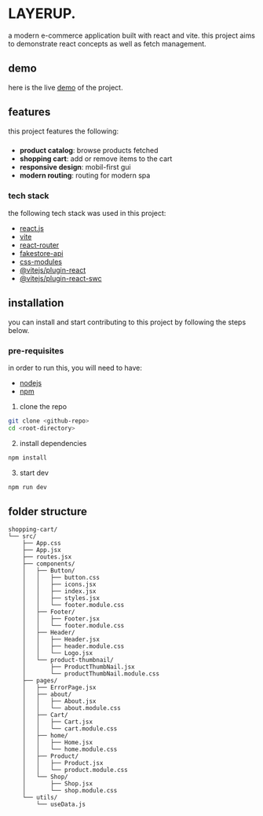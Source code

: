 # LAYERUP.

a modern e-commerce application built with react and vite. this project aims to demonstrate react concepts as well as fetch management.

## demo

here is the live [demo](https://furkanssarri-shopping-cart.netlify.app/) of the project.

## features

this project features the following:

###

- **product catalog**: browse products fetched
- **shopping cart**: add or remove items to the cart
- **responsive design**: mobil-first gui
- **modern routing**: routing for modern spa

### tech stack

the following tech stack was used in this project:

- [react.js](https://react.dev/)
- [vite](https://vite.dev/)
- [react-router](https://reactrouter.com/)
- [fakestore-api](https://fakestoreapi.com/)
- [css-modules](https://github.com/css-modules/css-modules)
- [@vitejs/plugin-react](https://github.com/vitejs/vite-plugin-react/blob/main/packages/plugin-react)
- [@vitejs/plugin-react-swc](https://github.com/vitejs/vite-plugin-react/blob/main/packages/plugin-react-swc)

## installation

you can install and start contributing to this project by following the steps below.

### pre-requisites

in order to run this, you will need to have:

- [nodejs](https://nodejs.org/en)
- [npm](https://www.npmjs.com/)

1. clone the repo

```bash
git clone <github-repo>
cd <root-directory>
```

2. install dependencies

```bash
npm install
```

3. start dev

```bash
npm run dev
```

## folder structure

```
shopping-cart/
└── src/
    ├── App.css
    ├── App.jsx
    ├── routes.jsx
    ├── components/
    │   ├── Button/
    │   │   ├── button.css
    │   │   ├── icons.jsx
    │   │   ├── index.jsx
    │   │   ├── styles.jsx
    │   │   └── footer.module.css
    │   ├── Footer/
    │   │   ├── Footer.jsx
    │   │   └── footer.module.css
    │   ├── Header/
    │   │   ├── Header.jsx
    │   │   ├── header.module.css
    │   │   └── Logo.jsx
    │   └── product-thumbnail/
    │       ├── ProductThumbNail.jsx
    │       └── productThumbNail.module.css
    ├── pages/
    │   ├── ErrorPage.jsx
    │   ├── about/
    │   │   ├── About.jsx
    │   │   └── about.module.css
    │   ├── Cart/
    │   │   ├── Cart.jsx
    │   │   └── cart.module.css
    │   ├── home/
    │   │   ├── Home.jsx
    │   │   └── home.module.css
    │   ├── Product/
    │   │   ├── Product.jsx
    │   │   └── product.module.css
    │   └── Shop/
    │       ├── Shop.jsx
    │       └── shop.module.css
    └── utils/
        └── useData.js
```
